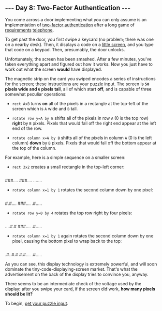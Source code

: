## --- Day 8: Two-Factor Authentication ---

You come across a door implementing what you can only assume is an
implementation of [two-factor authentication][] after a long game of
[requirements][] [telephone][chinese whispers].

To get past the door, you first swipe a keycard (no problem; there was one on a
nearby desk). Then, it displays a code on a
[little screen](https://www.google.com/search?q=tiny+lcd&tbm=isch), and you
type that code on a keypad. Then, presumably, the door unlocks.

Unfortunately, the screen has been smashed. After a few minutes, you've taken
everything apart and figured out how it works. Now you just have to work out
what the screen **would** have displayed.

The magnetic strip on the card you swiped encodes a series of instructions for
the screen; these instructions are your puzzle input. The screen is **`50`
pixels wide and `6` pixels tall**, all of which start **off**, and is capable
of three somewhat peculiar operations:

- `rect AxB` turns **on** all of the pixels in a rectangle at the top-left of
  the screen which is `A` wide and `B` tall.

- `rotate row y=A by B` shifts all of the pixels in row `A` (0 is the top row)
  **right** by `B` pixels. Pixels that would fall off the right end appear at
  the left end of the row.

- `rotate column x=A by B` shifts all of the pixels in column `A` (0 is the
  left column) **down** by `B` pixels. Pixels that would fall off the bottom
  appear at the top of the column.

For example, here is a simple sequence on a smaller screen:

- `rect 3x2` creates a small rectangle in the top-left corner:
  <pre>
###....
###....
.......
</pre>

- `rotate column x=1 by 1` rotates the second column down by one pixel:
  <pre>
#.#....
###....
.#.....
</pre>

- `rotate row y=0 by 4` rotates the top row right by four pixels:
  <pre>
....#.#
###....
.#.....
</pre>

- `rotate column x=1 by 1` again rotates the second column down by one pixel,
  causing the bottom pixel to wrap back to the top:
  <pre>
.#..#.#
#.#....
.#.....
</pre>

As you can see, this display technology is extremely powerful, and will soon
dominate the tiny-code-displaying-screen market. That's what the advertisement
on the back of the display tries to convince you, anyway.

There seems to be an intermediate check of the voltage used by the display:
after you swipe your card, if the screen did work, **how many pixels should be
lit?**

To begin, [get your puzzle input](input.txt).

[two-factor authentication]: https://en.wikipedia.org/wiki/Multi-factor_authentication
[requirements]:              https://en.wikipedia.org/wiki/Requirement
[chinese whispers]:          https://en.wikipedia.org/wiki/Chinese_whispers

